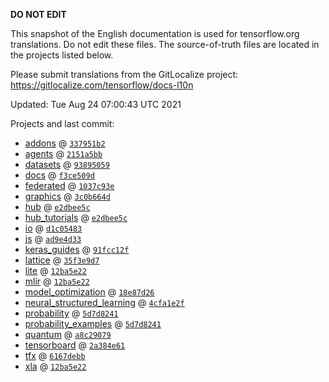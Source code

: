 __DO NOT EDIT__

This snapshot of the English documentation is used for tensorflow.org
translations. Do not edit these files. The source-of-truth files are located in
the projects listed below.

Please submit translations from the GitLocalize project: https://gitlocalize.com/tensorflow/docs-l10n

Updated: Tue Aug 24 07:00:43 UTC 2021

Projects and last commit:

- [addons](https://github.com/tensorflow/addons/tree/master/docs) @ <a href='https://github.com/tensorflow/addons/commit/337951b2371dfa2bc3d4d5cd778de9f25b6f0789'><code>337951b2</code></a>
- [agents](https://github.com/tensorflow/agents/tree/master/docs) @ <a href='https://github.com/tensorflow/agents/commit/2151a5bbf2e2558da99ccb0133e33296da3710fd'><code>2151a5bb</code></a>
- [datasets](https://github.com/tensorflow/datasets/tree/master/docs) @ <a href='https://github.com/tensorflow/datasets/commit/93895059c80a9e05805e8f32a2e310f66a23fc98'><code>93895059</code></a>
- [docs](https://github.com/tensorflow/docs/tree/master/site/en) @ <a href='https://github.com/tensorflow/docs/commit/f3ce509d35e22f5f4a8f72c8e063f39590165fbe'><code>f3ce509d</code></a>
- [federated](https://github.com/tensorflow/federated/tree/master/docs) @ <a href='https://github.com/tensorflow/federated/commit/1037c93e5e47d0ec9ccf8fcbf2a88053f7b67184'><code>1037c93e</code></a>
- [graphics](https://github.com/tensorflow/graphics/tree/master/tensorflow_graphics/g3doc) @ <a href='https://github.com/tensorflow/graphics/commit/3c0b664d04af574225c5aeaea41478a43493aaff'><code>3c0b664d</code></a>
- [hub](https://github.com/tensorflow/hub/tree/master/docs) @ <a href='https://github.com/tensorflow/hub/commit/e2dbee5c0a503185f41c84eb5e3b0b195be9cbc4'><code>e2dbee5c</code></a>
- [hub_tutorials](https://github.com/tensorflow/hub/tree/master/examples/colab) @ <a href='https://github.com/tensorflow/hub/commit/e2dbee5c0a503185f41c84eb5e3b0b195be9cbc4'><code>e2dbee5c</code></a>
- [io](https://github.com/tensorflow/io/tree/master/docs) @ <a href='https://github.com/tensorflow/io/commit/d1c0548398c9f52259aa0936f814d4c2e8e8652a'><code>d1c05483</code></a>
- [js](https://github.com/tensorflow/tfjs-website/tree/master/docs) @ <a href='https://github.com/tensorflow/tfjs-website/commit/ad9e4d33fbd89e8f62576e5b74c5e817734b0c9e'><code>ad9e4d33</code></a>
- [keras_guides](https://github.com/tensorflow/docs/tree/snapshot-keras/site/en/guide/keras) @ <a href='https://github.com/tensorflow/docs/commit/91fcc12fb7bddf656cd6088da3416d737a3bcc58'><code>91fcc12f</code></a>
- [lattice](https://github.com/tensorflow/lattice/tree/master/docs) @ <a href='https://github.com/tensorflow/lattice/commit/35f3e9d7da7f90a700d7a903e1818e82965f245c'><code>35f3e9d7</code></a>
- [lite](https://github.com/tensorflow/tensorflow/tree/master/tensorflow/lite/g3doc) @ <a href='https://github.com/tensorflow/tensorflow/commit/12ba5e227a45b783f8101ef9b3c882cfcffbf762'><code>12ba5e22</code></a>
- [mlir](https://github.com/tensorflow/tensorflow/tree/master/tensorflow/compiler/mlir/g3doc) @ <a href='https://github.com/tensorflow/tensorflow/commit/12ba5e227a45b783f8101ef9b3c882cfcffbf762'><code>12ba5e22</code></a>
- [model_optimization](https://github.com/tensorflow/model-optimization/tree/master/tensorflow_model_optimization/g3doc) @ <a href='https://github.com/tensorflow/model-optimization/commit/18e87d262e536c9a742aef700880e71b47a7f768'><code>18e87d26</code></a>
- [neural_structured_learning](https://github.com/tensorflow/neural-structured-learning/tree/master/g3doc) @ <a href='https://github.com/tensorflow/neural-structured-learning/commit/4cfa1e2f2382bcf2c041b8a68622bc48d19aa808'><code>4cfa1e2f</code></a>
- [probability](https://github.com/tensorflow/probability/tree/main/tensorflow_probability/g3doc) @ <a href='https://github.com/tensorflow/probability/commit/5d7d82413086cd94fdef8aceba8ed91a13388750'><code>5d7d8241</code></a>
- [probability_examples](https://github.com/tensorflow/probability/tree/main/tensorflow_probability/examples/jupyter_notebooks) @ <a href='https://github.com/tensorflow/probability/commit/5d7d82413086cd94fdef8aceba8ed91a13388750'><code>5d7d8241</code></a>
- [quantum](https://github.com/tensorflow/quantum/tree/master/docs) @ <a href='https://github.com/tensorflow/quantum/commit/a8c29079a4d05a8de0ce7ba4136fc5f95d5ea23c'><code>a8c29079</code></a>
- [tensorboard](https://github.com/tensorflow/tensorboard/tree/master/docs) @ <a href='https://github.com/tensorflow/tensorboard/commit/2a384e61780c64a179098ee3399f1caf74e69acc'><code>2a384e61</code></a>
- [tfx](https://github.com/tensorflow/tfx/tree/master/docs) @ <a href='https://github.com/tensorflow/tfx/commit/6167debbbf1c360ac83ab9aeb53b609d9a2c37e2'><code>6167debb</code></a>
- [xla](https://github.com/tensorflow/tensorflow/tree/master/tensorflow/compiler/xla/g3doc) @ <a href='https://github.com/tensorflow/tensorflow/commit/12ba5e227a45b783f8101ef9b3c882cfcffbf762'><code>12ba5e22</code></a>

